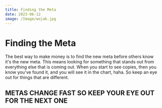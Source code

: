 ```yaml
---
title: Finding the Meta
date: 2023-06-12
image: /Image/wojak.jpg
---
```


# Finding the Meta

The best way to make money is to find the new meta before others know it's the new meta. This means looking for something that stands out from everything else that is coming out. When you start to see copies, then you know you've found it, and you will see it in the chart, haha. So keep an eye out for things that are different.

## METAS CHANGE FAST SO KEEP YOUR EYE OUT FOR THE NEXT ONE
